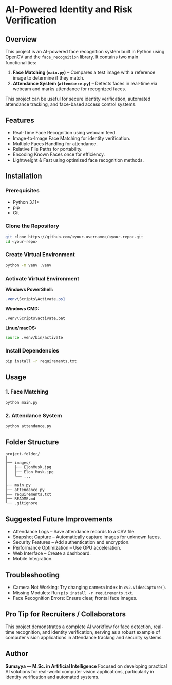 # AI-Powered Identity and Risk Verification

## Overview
This project is an AI-powered face recognition system built in Python using OpenCV and the `face_recognition` library.
It contains two main functionalities:

1. **Face Matching (`main.py`)** – Compares a test image with a reference image to determine if they match.
2. **Attendance System (`attendance.py`)** – Detects faces in real-time via webcam and marks attendance for recognized faces.

This project can be useful for secure identity verification, automated attendance tracking, and face-based access control systems.

## Features
- Real-Time Face Recognition using webcam feed.
- Image-to-Image Face Matching for identity verification.
- Multiple Faces Handling for attendance.
- Relative File Paths for portability.
- Encoding Known Faces once for efficiency.
- Lightweight & Fast using optimized face recognition methods.

## Installation

### Prerequisites
- Python 3.11+
- pip
- Git

### Clone the Repository
```bash
git clone https://github.com/<your-username>/<your-repo>.git
cd <your-repo>
```

### Create Virtual Environment
```bash
python -m venv .venv
```

### Activate Virtual Environment
**Windows PowerShell:**
```powershell
.venv\Scripts\Activate.ps1
```

**Windows CMD:**
```cmd
.venv\Scripts\activate.bat
```

**Linux/macOS:**
```bash
source .venv/bin/activate
```

### Install Dependencies
```bash
pip install -r requirements.txt
```

## Usage

### 1. Face Matching
```bash
python main.py
```

### 2. Attendance System
```bash
python attendance.py
```

## Folder Structure
```
project-folder/
│
├── images/
│   ├── ElonMusk.jpg
│   ├── Elon_Musk.jpg
│   └── ...
│
├── main.py
├── attendance.py
├── requirements.txt
├── README.md
└── .gitignore
```

## Suggested Future Improvements
- Attendance Logs – Save attendance records to a CSV file.
- Snapshot Capture – Automatically capture images for unknown faces.
- Security Features – Add authentication and encryption.
- Performance Optimization – Use GPU acceleration.
- Web Interface – Create a dashboard.
- Mobile Integration.

## Troubleshooting
- Camera Not Working: Try changing camera index in `cv2.VideoCapture()`.
- Missing Modules: Run `pip install -r requirements.txt`.
- Face Recognition Errors: Ensure clear, frontal face images.

## Pro Tip for Recruiters / Collaborators
This project demonstrates a complete AI workflow for face detection, real-time recognition, and identity verification, serving as a robust example of computer vision applications in attendance tracking and security systems.

## Author
**Sumayya — M.Sc. in Artificial Intelligence**
Focused on developing practical AI solutions for real-world computer vision applications, particularly in identity verification and automated systems.

